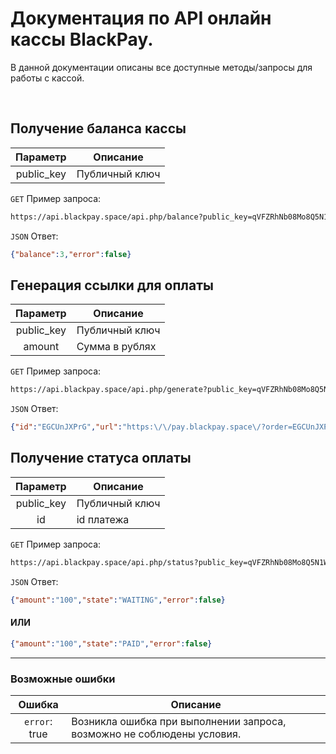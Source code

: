 # Документация по API онлайн кассы BlackPay.
В данной документации описаны все доступные методы/запросы для работы с кассой.

&nbsp;

## Получение баланса кассы

| Параметр |     Описание     |
|:--------:|------------------|
|public_key| Публичный ключ   |

`GET` Пример запроса:

```sh
https://api.blackpay.space/api.php/balance?public_key=qVFZRhNb08Mo8Q5N1WbC
```

`JSON` Ответ:
```json
{"balance":3,"error":false}
```

## Генерация ссылки для оплаты

| Параметр |     Описание     |
|:--------:|------------------|
|public_key| Публичный ключ   |
|  amount  | Сумма в рублях   |

`GET` Пример запроса:

```sh
https://api.blackpay.space/api.php/generate?public_key=qVFZRhNb08Mo8Q5N1WbC&amount=100
```

`JSON` Ответ:
```json
{"id":"EGCUnJXPrG","url":"https:\/\/pay.blackpay.space\/?order=EGCUnJXPrG","error":false}
```

## Получение статуса оплаты

| Параметр |     Описание     |
|:--------:|------------------|
|public_key| Публичный ключ   |
|    id    |   id платежа     |

`GET` Пример запроса:

```sh
https://api.blackpay.space/api.php/status?public_key=qVFZRhNb08Mo8Q5N1WbC&id=aipoTpOTkS
```

`JSON` Ответ:
```json
{"amount":"100","state":"WAITING","error":false}
```
#### ИЛИ
```json
{"amount":"100","state":"PAID","error":false}
```

***

### Возможные ошибки
|    Ошибка       |                      Описание                                          |
|:---------------:|------------------------------------------------------------------------|
| `error`: true   | Возникла ошибка при выполнении запроса, возможно не соблюдены условия. |
